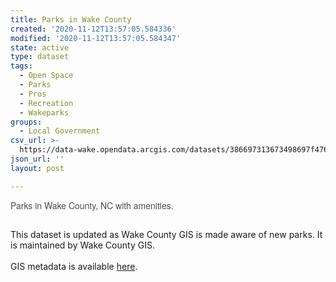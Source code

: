 ```yaml
---
title: Parks in Wake County
created: '2020-11-12T13:57:05.584336'
modified: '2020-11-12T13:57:05.584347'
state: active
type: dataset
tags:
  - Open Space
  - Parks
  - Pros
  - Recreation
  - Wakeparks
groups:
  - Local Government
csv_url: >-
  https://data-wake.opendata.arcgis.com/datasets/386697313673498697f476d5cf92c6eb_0.csv?outSR=%7B%22latestWkid%22%3A2264%2C%22wkid%22%3A102719%7D
json_url: ''
layout: post

---
```

<p style='margin-top:-0.1em; padding-bottom:1em; color:rgb(0, 0, 32); font-family:Verdana, Gill, Helvetica, sans-serif;'><span style='color:rgb(76, 76, 76); font-family:&quot;Avenir Next&quot;, Avenir, &quot;Helvetica Neue&quot;, Helvetica, Arial, sans-serif;'>Parks in Wake County, NC with amenities.</span></p><div><div style='max-width:100%; display:inherit;'><div style='max-width:100%; display:inherit;'>This dataset is updated as Wake County GIS is made aware of new parks. It is maintained by Wake County GIS.</div><div style='max-width:100%; display:inherit;'><br /></div><div style='max-width:100%; display:inherit;'>GIS metadata is available <a href='http://maps.wakegov.com/metadata/parksinwakecounty.html' target='_blank'>here</a>.</div></div><div><br /></div></div>
